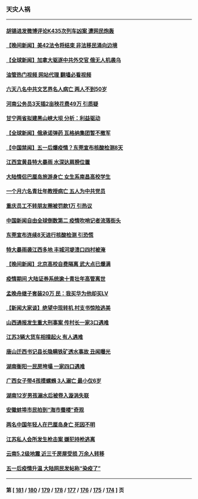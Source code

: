### 天灾人祸
---
#### [胡锡进发微博评论K435次列车凶案 遭网民炮轰](../../pages/ncid280/n13992343.md?05110445) 
#### [【晚间新闻】美42法令将结束 非法移民涌向边境](../../pages/ncid280/n13992015.md?05110445) 
#### [【全球新闻】加拿大驱逐中共外交官 俄无人机袭乌](../../pages/ncid280/n13992013.md?05110445) 
#### [油管热门视频 网站代理 翻墙必看视频](http://138.2.39.72:81/youtube.html?epic-marker?05110445)
#### [六天八名中共文艺界名人病亡 两人不到50岁](../../pages/ncid280/n13991657.md?05110445) 
#### [河南公务员3天插2亩秧花费49万 引质疑](../../pages/ncid280/n13991468.md?05110445) 
#### [甘宁两省拟建黑山峡大坝 分析：利益驱动](../../pages/ncid280/n13991263.md?05110445) 
#### [【全球新闻】俄承诺弹药 瓦格纳集团暂不撤军](../../pages/ncid280/n13991152.md?05110445) 
#### [【中国禁闻】五一后爆疫情？东莞宣布核酸检测8天](../../pages/ncid280/n13991151.md?05110445) 
#### [江西宜黄县特大暴雨 水深达肩膀位置](../../pages/ncid280/n13990291.md?05110445) 
#### [大陆情侣巴厘岛旅游身亡 女生系南昌高校学生](../../pages/ncid280/n13990115.md?05110445) 
#### [一个月六名青壮年教授病亡 五人为中共党员](../../pages/ncid280/n13990108.md?05110445) 
#### [重庆员工不转朋友圈被罚款1万 引热议](../../pages/ncid280/n13990047.md?05110445) 
#### [中国新闻自由全球倒数第二 疫情吹哨记者流落街头](../../pages/ncid280/n13990017.md?05110445) 
#### [东莞宣布连续8天进行核酸检测 引恐慌](../../pages/ncid280/n13989974.md?05110445) 
#### [特大暴雨袭江西多地 丰城河堤溃口四村被淹](../../pages/ncid280/n13989530.md?05110445) 
#### [【晚间新闻】北京高校自费隔离 武大点已爆满](../../pages/ncid280/n13989521.md?05110445) 
#### [疫情期间 大陆证券系统逾十青壮年高管离世](../../pages/ncid280/n13989125.md?05110445) 
#### [孟晚舟继子套装20万 民：我买华为他却买LV](../../pages/ncid280/n13988992.md?05110445) 
#### [【新闻大家谈】绝望中现转机 村支书惊险逃美](../../pages/ncid280/n13988996.md?05110445) 
#### [山西通报发生重大刑事案 传村长一家3口遇难](../../pages/ncid280/n13988956.md?05110445) 
#### [江苏3辆大货车相撞起火 有人遇难](../../pages/ncid280/n13988530.md?05110445) 
#### [唐山迁西书记县长隐瞒铁矿透水事故 丑闻曝光](../../pages/ncid280/n13988327.md?05110445) 
#### [湖南衡阳一民房垮塌 一家四口遇难](../../pages/ncid280/n13988096.md?05110445) 
#### [广西女子带4孩摸螺蛳 3人溺亡 最小仅6岁](../../pages/ncid280/n13988062.md?05110445) 
#### [湖南12岁男孩溺水后被卷入漩涡失联](../../pages/ncid280/n13988014.md?05110445) 
#### [安徽蚌埠市民拍到“海市蜃楼”奇观](../../pages/ncid280/n13988051.md?05110445) 
#### [两名中国年轻人在巴厘岛身亡 死因不明](../../pages/ncid280/n13988048.md?05110445) 
#### [江苏私人会所发生枪击案 嫌犯持枪逃离](../../pages/ncid280/n13987911.md?05110445) 
#### [云南5.2级地震 近三千房屋受损 万余人转移](../../pages/ncid280/n13987485.md?05110445) 
#### [五一后疫情升温 大陆网民发帖称“染疫了”](../../pages/ncid280/n13987422.md?05110445) 

---
#### 第 [ [181](./181.md?05110445) / [180](./180.md?05110445) / [179](./179.md?05110445) / [178](./178.md?05110445) / [177](./177.md?05110445) / [176](./176.md?05110445) / [175](./175.md?05110445) / [174](./174.md?05110445) ] 页
